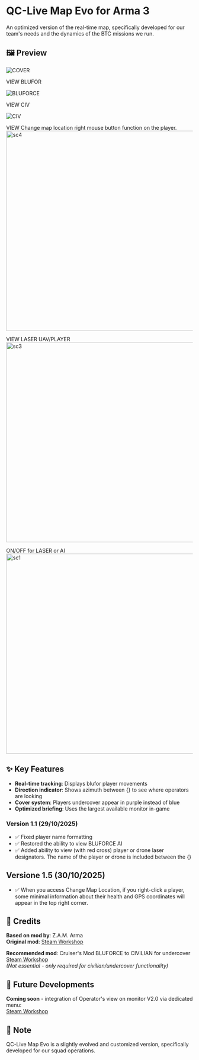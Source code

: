 # QC-Live Map Evo for Arma 3

An optimized version of the real-time map, specifically developed for our team's needs and the dynamics of the BTC missions we run.

## 🖼️ Preview

![COVER](https://github.com/user-attachments/assets/362a8aba-373e-42e1-9839-d72599b24b1d)

VIEW BLUFOR

![BLUFORCE](https://github.com/user-attachments/assets/21937959-1b75-4f90-8f69-8c5061adb3e5)

VIEW CIV

![CIV](https://github.com/user-attachments/assets/735cfc54-0fe5-4e4c-aa38-eec5fcc6fb54)

VIEW Change map location right mouse button function on the player.
<img width="960" height="540" alt="sc4" src="https://github.com/user-attachments/assets/f607e336-d921-4f1b-a118-1441cf95ba4f" />

VIEW LASER UAV/PLAYER
<img width="960" height="540" alt="sc3" src="https://github.com/user-attachments/assets/315b564d-5ccc-41b8-82b9-7b201b3b99f9" />

ON/OFF for LASER or AI
<img width="960" height="540" alt="sc1" src="https://github.com/user-attachments/assets/865b4ace-d297-4da9-ba25-03a8e8352281" />



## ✨ Key Features

- **Real-time tracking**: Displays blufor player movements
- **Direction indicator**: Shows azimuth between {} to see where operators are looking
- **Cover system**: Players undercover appear in purple instead of blue
- **Optimized briefing**: Uses the largest available monitor in-game

### Version 1.1 (29/10/2025)
- ✅ Fixed player name formatting
- ✅ Restored the ability to view BLUFORCE AI
- ✅ Added ability to view (with red cross) player or drone laser designators. The name of the player or drone is included between the {}

## Versione 1.5 (30/10/2025)

- ✅ When you access Change Map Location, if you right-click a player, some minimal information about their health and GPS coordinates will appear in the top right corner.

## 🤝 Credits

**Based on mod by**: Z.A.M. Arma  
**Original mod**: [Steam Workshop](https://steamcommunity.com/sharedfiles/filedetails/?id=3018683365)

**Recommended mod**: Cruiser's Mod BLUFORCE to CIVILIAN for undercover  
[Steam Workshop](https://steamcommunity.com/sharedfiles/filedetails/?id=3595437256)  
*(Not essential - only required for civilian/undercover functionality)*

## 🚀 Future Developments

**Coming soon** - integration of Operator's view on monitor V2.0 via dedicated menu:  
[Steam Workshop](https://steamcommunity.com/sharedfiles/filedetails/?id=3595078376)

## 📝 Note

QC-Live Map Evo is a slightly evolved and customized version, specifically developed for our squad operations.
